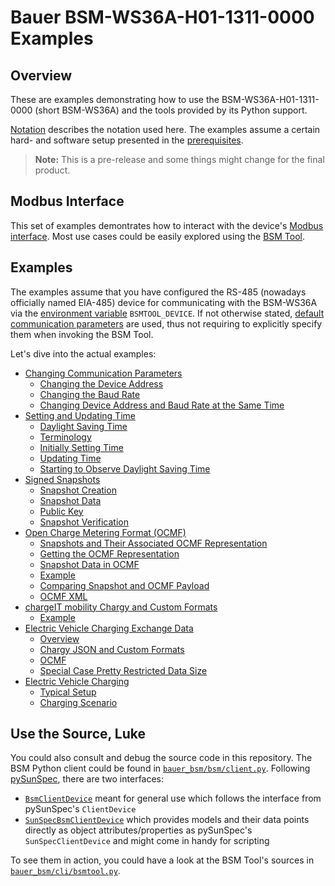 # Bauer BSM-WS36A-H01-1311-0000 Examples

## Overview

These are examples demonstrating how to use the BSM-WS36A-H01-1311-0000 (short
BSM-WS36A) and the tools provided by its Python support.

[Notation](notation.md) describes the notation used here. The examples assume a
certain hard- and software setup presented in the
[prerequisites](prerequisites.md).

> **Note:** This is a pre-release and some things might change for the final
> product.


## Modbus Interface

This set of examples demontrates how to interact with the device's [Modbus
interface](modbus-interface.md). Most use cases could be easily explored using
the [BSM Tool](bsmtool.md).


## Examples

The examples assume that you have configured the RS-485 (nowadays officially
named EIA-485) device for communicating with the BSM-WS36A via the [environment
variable](bsmtool.md#environment-variables) `BSMTOOL_DEVICE`.  If not otherwise
stated, [default communication
parameters](modbus-interface.md#default-communication-parameters) are used,
thus not requiring to explicitly specify them when invoking the BSM Tool.

Let's dive into the actual examples:

- [Changing Communication Parameters](communication-parameters.md)
    - [Changing the Device Address](communication-parameters.md#changing-the-device-address)
    - [Changing the Baud Rate](communication-parameters.md#changing-the-baud-rate)
    - [Changing Device Address and Baud Rate at the Same Time](communication-parameters.md#changing-device-address-and-baud-rate-at-the-same-time)
- [Setting and Updating Time](time.md)
    - [Daylight Saving Time](time.md#daylight-saving-time)
    - [Terminology](time.md#terminology)
    - [Initially Setting Time](time.md#initially-setting-time)
    - [Updating Time](time.md#updating-time)
    - [Starting to Observe Daylight Saving Time](time.md#starting-to-observe-daylight-saving-time)
- [Signed Snapshots](snapshots.md)
    - [Snapshot Creation](snapshots.md#snapshot-creation)
    - [Snapshot Data](snapshots.md#snapshot-data)
    - [Public Key](snapshots.md#public-key)
    - [Snapshot Verification](snapshots.md#snapshot-verification)
- [Open Charge Metering Format (OCMF)](ocmf.md)
    - [Snapshots and Their Associated OCMF Representation](ocmf.md#snapshots-and-their-associated-ocmf-representation)
    - [Getting the OCMF Representation](ocmf.md#getting-the-ocmf-representation)
    - [Snapshot Data in OCMF](ocmf.md#snapshot-data-in-ocmf)
    - [Example](ocmf.md#example)
    - [Comparing Snapshot and OCMF Payload](ocmf.md#comparing-snapshot-and-ocmf-payload)
    - [OCMF XML](ocmf.md#ocmf-xml)
- [chargeIT mobility Chargy and Custom Formats](chargy.md)
    - [Example](chargy.md#example)
- [Electric Vehicle Charging Exchange Data](ev-charging-exchange-data.md)
    - [Overview](ev-charging-exchange-data.md#overview)
    - [Chargy JSON and Custom Formats](ev-charging-exchange-data.md#overview)
    - [OCMF](ev-charging-exchange-data.md#ocmf)
    - [Special Case Pretty Restricted Data Size](ev-charging-exchange-data.md#special-case-pretty-restricted-data-size)
- [Electric Vehicle Charging](ev-charging.md)
    - [Typical Setup](ev-charging.md#typical-setup)
    - [Charging Scenario](ev-charging.md#charging-scenario)



## Use the Source, Luke

You could also consult and debug the source code in this repository. The BSM
Python client could be found in
[`bauer_bsm/bsm/client.py`](../../bauer_bsm/bsm/client.py). Following
[pySunSpec](https://github.com/sunspec/pysunspec), there are two interfaces:

- [`BsmClientDevice`](../../bauer_bsm/bsm/client.py#L103) meant for general use
  which follows the interface from pySunSpec's `ClientDevice`
- [`SunSpecBsmClientDevice`](../../bauer_bsm/bsm/client.py#L421) which provides
  models and their data points directly as object attributes/properties as
  pySunSpec's `SunSpecClientDevice` and might come in handy for scripting

To see them in action, you could have a look at the BSM Tool's sources in
[`bauer_bsm/cli/bsmtool.py`](../../bauer_bsm/cli/bsmtool.py).
